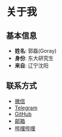# 关于我

## 基本信息
- **姓名**: 郭磊(Goray)
- **身份**: 东大研究生
- **来自**: 辽宁沈阳

## 联系方式

<link rel="stylesheet" href="https://cdnjs.cloudflare.com/ajax/libs/font-awesome/6.0.0/css/all.min.css">

- <i class="fab fa-weixin"></i> [微信](https://s1.imagehub.cc/images/2025/04/17/8e29442feac3ebaf95881587c72e7cdb.jpg)
- <i class="fab fa-telegram"></i> [Telegram](https://t.me/sgsclymj)
- <i class="fab fa-github"></i> [GitHub](https://github.com/Goray_GuoLei)
- <i class="far fa-envelope"></i> [邮箱](mailto:lei774793@gmail.com)
- <i class="fab fa-bilibili"></i> [哔哩哔哩](https://space.bilibili.com/387019777)

<script src="//code.tidio.co/mhttcdjopfwldx9vpehk3jism4n5st44.js" async></script>
